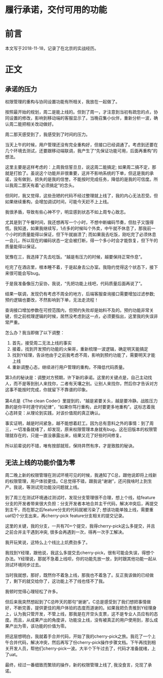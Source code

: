 # 履行承诺，交付可用的功能

# 前言
本文写于2018-11-18，记录了在北京的实战经历。

# 正文
## 承诺的压力
权限管理的重构与协同设置功能有所相关，我放在一起做了。

按照最开始的规划，周二是能上线的。但到了周一，才注意到当初有疏忽的点，协同设置的修改，影响到移动端的客服显示了。当晚召集小伙伴，重新分析一波，确认周二能把相关改动做好。

周二那天感受到了，我感受到了时间的压力。

当天上午的时候，用户管理还没有完全重构好，但接口已经调通了。考虑到还要在几个环境去测试，还要跟移动端联调，我产生了“先保证功能可用，后面再重构”的想法。

这里主要是这样考虑的：上周我信誓旦旦，说这周二能搞定; 如果周二搞不定，那就是打脸了。虽说这个功能并非很重要，这并不影响系统的下单，但这是我的承诺，没有做到，损失的是我的信誉。不能按时完成任务，降低的是我的可信度。所以我周二那天有着“必须搞定”的念头。

但同时，我又觉得，这些丑陋的代码不经过整理就上线了，我的内心无法忍受。但如果继续重构，会增加调试时间，可能今天赶不上上线。

我很矛盾，导致有些心神不宁，明显感到状态不如上周专心致志。

尤其是到了午餐时间，我还想再写一个小时，不想中断编码节奏，但肚子又饿得慌。我知道，如果我继续写，1点多的时候叫个外卖，中午就不休息了，那我前一个小时的质量能得以保证，但下午就崩溃了; 而如果我去吃饭，刚吃完了必须休息一会儿，所以现在的编码状态一定会被打断，得一个多小时会才能恢复，但下午的质量能得以保证。

犹豫在三，我选择了先去吃饭。“越是有压力的时候，越要保持正常作息”。

吃完了在酒店里，根本睡不着，于是起身去公办室。我隐约觉得这个状态下，接下来很可能会写bug。

于是我准备像压力妥协，我说，“先把功能上线吧，代码质量后面再说了”。

结果一联调，发现仍有考虑不周全的地方，后端客服查询接口需要增加过滤参数; 预约逻辑也要改，不然影响到下单，无法走流程！

查询接口增加参数在可控范围内，但预约失败却是始料不及的。预约功能非常关键，但之前梳理逻辑的时候，居然没考虑到这一点，必须要指出，这里我的失误非常严重。

怎么办？我当即做了以下调整：

1. 首先，接受周二无法上线的事实<br />
1. 接着，找到开发预约功能的火柴哥，重新梳理一波逻辑，确定明天能搞定<br />
1. 找到Y经理，告诉他由于之前我考虑不周，影响到预约功能了，需要明天才能上线
1. 重新调整心态，继续进行用户管理的重构，不降低代码质量。

第3点的秘诀是：调整对方预期，许下新的承诺。这里的关键点是，自己主动找人，而不是等到别人来找你，二者有天壤之别。让别人来找你，然后你才告诉对方这事不能按时完成，你就留下不靠谱的印象。<br /> <br />第4点是《The clean Coder》里提到的，“越是紧要关头，越是要冷静。战胜压力靠的是你平时遵守的纪律”，“如果你笃行重构，此时要更多地重构”。这标志着我心态转变：从理论到实践，对该价值观的真正确认。

事实证明，越是时间紧急，越不能想着赶工。因为总有意料之外的事情：到了周三，一切准备就绪了，却发现，原来权限管理本身就有bug，这在旧版本的权限管理就存在的，只是一直没暴露出来，结果又花了好些时间修复。

所以前辈说的不错，唯有按部就班，保持井然有序，才是致胜的秘诀。

## 无法上线的功能价值为零
周二晚上新的权限管理在测试环境可见的时候，我通知了C总，跟他说即将上线新的权限管理，用户体验更佳。C总觉得不错，跟我说“谢谢”，还问我啥时上到生产。我说，等测试完功能没问题就上线。

到了周三在测试环境通过测试时，发现分支管理很不合理，想上个线，给feature分支的开发者带来很大负担：分支开发者本地合并主干代码，解决冲突后，再提交到主干，而在那之后feature分支的代码就被污染了; 想该功能单独上线，需要重uat切个分支出来，再cherry-pick feature分支相关的提交记录。

这里的关键，我的分支，一共有70+个提交，我得cherry-pick这么多提交，并且之前合并主干遇到冲突, 很多会再遇到一次，得再一次手工解决。

我开玩笑说，这特么上个线比上炕费劲多了。

我找到Y经理，跟他说，我这么多提交去cherry-pick，很有可能会失误，得想个办法。Y经理说，那就不急着上线呗，你的功能先放一放，到时跟其他功能一起从测试环境同步过去。

当时我就想，那好，既然你不着急上线，那我也不着急了。反正我该做的已经做了，剩下的就交给你了，这功能上不了线也怪不了我。

我顿时觉得心理轻松了许多。

但后来我突然想起到了C总昨天的那句“谢谢”。C总是感受到了我们想把事情做好，不断完善，提供更佳的用户体验的态度而道谢的。如果我把负责推到Y经理身上，认为我只管开发，不管上线，那我是在开空头支票，这不是专业人员应有的态度。而且，从成果产出的角度讲，功能没上线，没有被真正的用户使用到，那么成果产出为零，该功能的价值为零。

把这层想明白，我就着手合并代码，开始了我的cherry-pick之旅。我花了一个上午合并代码，解决冲突，然后再写了份cherry-pick操作步骤文档。下午再找到相关开发人员，帮他们cherry-pick一波。大半个下午过去了，代码才准备就绪，上了uat。

最终，经过一番细致而繁琐的操作，新的权限管理上线了, 我没食言，兑现了承诺。
